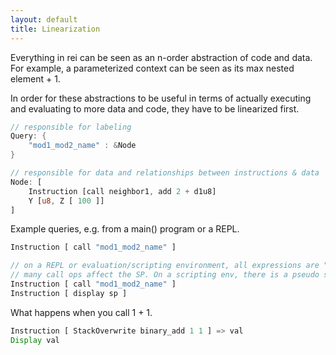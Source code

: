 ```yaml
---
layout: default
title: Linearization
---
```


Everything in rei can be seen as an n-order abstraction of code and data.
For example, a parameterized context can be seen as its max nested element + 1.

In order for these abstractions to be useful in terms of actually executing and evaluating to more data and code, they have to be linearized first.

```rust
// responsible for labeling
Query: {
    "mod1_mod2_name" : &Node
}

// responsible for data and relationships between instructions & data
Node: [
    Instruction [call neighbor1, add 2 + d1u8]
    Y [u8, Z [ 100 ]]
]
```

Example queries, e.g. from a main() program or a REPL.

```rust
Instruction [ call "mod1_mod2_name" ]

// on a REPL or evaluation/scripting environment, all expressions are "returned" and "displayed"
// many call ops affect the SP. On a scripting env, there is a pseudo stack that is kinda like a full executor stack
Instruction [ call "mod1_mod2_name" ]
Instruction [ display sp ]
```

What happens when you call 1 + 1.

```rust
Instruction [ StackOverwrite binary_add 1 1 ] => val
Display val
```
